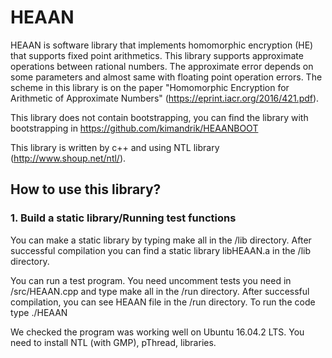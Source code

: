 # HEAAN
HEAAN is software library that implements homomorphic encryption (HE) that supports fixed point arithmetics.
This library supports approximate operations between rational numbers.
The approximate error depends on some parameters and almost same with floating point operation errors.
The scheme in this library is on the paper "Homomorphic Encryption for Arithmetic of Approximate Numbers" (https://eprint.iacr.org/2016/421.pdf).

This library does not contain bootstrapping, you can find the library with bootstrapping in https://github.com/kimandrik/HEAANBOOT

This library is written by c++ and using NTL library (http://www.shoup.net/ntl/).

## How to use this library?
### 1. Build a static library/Running test functions
You can make a static library by typing make all in the /lib directory. After successful compilation you can find a static library libHEAAN.a in the /lib directory.

You can run a test program. You need uncomment tests you need in /src/HEAAN.cpp and type make all in the /run directory. After successful compilation, you can see HEAAN file in the /run directory. To run the code type ./HEAAN

We checked the program was working well on Ubuntu 16.04.2 LTS. You need to install NTL (with GMP), pThread, libraries. 
